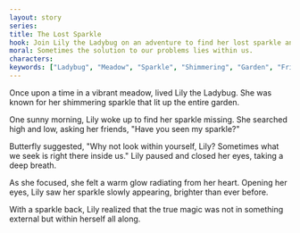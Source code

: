 ```yaml
---
layout: story
series: 
title: The Lost Sparkle
hook: Join Lily the Ladybug on an adventure to find her lost sparkle and discover a magical secret garden!
moral: Sometimes the solution to our problems lies within us.
characters: 
keywords: ["Ladybug", "Meadow", "Sparkle", "Shimmering", "Garden", "Friends", "Search", "Within", "Heart", "Magic"]
---
```


Once upon a time in a vibrant meadow, lived Lily the Ladybug. She was known for her shimmering sparkle that lit up the entire garden.

One sunny morning, Lily woke up to find her sparkle missing. She searched high and low, asking her friends, "Have you seen my sparkle?"

Butterfly suggested, "Why not look within yourself, Lily? Sometimes what we seek is right there inside us." Lily paused and closed her eyes, taking a deep breath.

As she focused, she felt a warm glow radiating from her heart. Opening her eyes, Lily saw her sparkle slowly appearing, brighter than ever before.

With a sparkle back, Lily realized that the true magic was not in something external but within herself all along.
